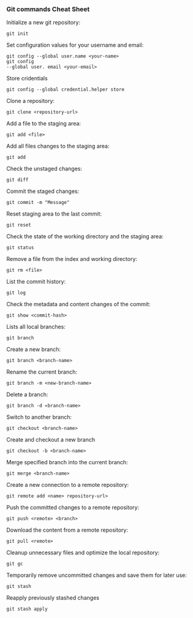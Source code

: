 ### Git commands Cheat Sheet
Initialize a new git repository:
```
git init
```

Set configuration values for your username and email:
```
git config --global user.name <your-name>
git config
--global user. email <your-email>
```
Store cridentials

```
git config --global credential.helper store
```

Clone a repository:
```
git clone <repository-url>
```
Add a file to the staging area:
```
git add <file>
```
Add all files changes to the staging area:
```
git add
```
Check the unstaged changes:
```
git diff
```
Commit the staged changes:
```
git commit -m "Message"
```

Reset staging area to the last commit:
```
git reset
```
Check the state of the working directory and the staging area:
```
git status
```
Remove a file from the index and working directory:
```
git rm <file>
```
List the commit history:
```
git log
```
Check the metadata and content changes of the commit:
```
git show <commit-hash>
```
Lists all local branches:
```
git branch
```
Create a new branch:
```
git branch <branch-name>
```
Rename the current branch:
```
git branch -m <new-branch-name>
```
Delete a branch:
```
git branch -d «branch-name>
```
Switch to another branch:
```
git checkout <branch-name>
```
Create and checkout a new branch
```
git checkout -b <branch-name>
```
Merge specified branch into the current branch:
```
git merge <branch-name>
```

Create a new connection to a remote repository:
```
git remote add <name> repository-url>
```
Push the committed changes to a remote repository:
```
git push <remote> <branch>
```
Download the content from a remote repository:
```
git pull <remote>
```
Cleanup unnecessary files and optimize the local repository:
```
git gc
```
Temporarily remove uncommitted changes and
save them for later use:
```
git stash
```
Reapply previously stashed changes
```
git stash apply
```